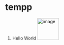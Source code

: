 # tempp
1. Hello World <img width="70" alt="image" src="https://user-images.githubusercontent.com/97437109/172591721-de4bd4f6-c2d4-48e4-b228-fbb303ed191a.png">
